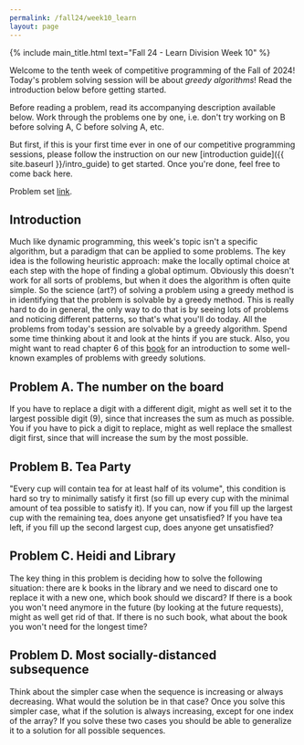 ```yaml
---
permalink: /fall24/week10_learn
layout: page
---
```


{% include main_title.html text="Fall 24 - Learn Division Week 10" %}

Welcome to the tenth week of competitive programming of the Fall of
2024! Today's problem solving session will be about *greedy
algorithms*! Read the introduction below before getting started.

Before reading a problem, read its accompanying description available
below. Work through the problems one by one, i.e. don't try working on
B before solving A, C before solving A, etc.

But first, if this is your first time ever in one of our
competitive programming sessions, please follow the instruction on our
new [introduction guide]({{ site.baseurl }}/intro_guide) to get
started. Once you're done, feel free to come back here.

Problem set [link](https://codeforces.com/group/hNnRWqFua0/contest/568633).

## Introduction

Much like dynamic programming, this week's topic isn't a specific
algorithm, but a paradigm that can be applied to some problems. The
key idea is the following heuristic approach: make the locally optimal
choice at each step with the hope of finding a global
optimum. Obviously this doesn't work for all sorts of problems, but
when it does the algorithm is often quite simple. So the science
(art?) of solving a problem using a greedy method is in identifying
that the problem is solvable by a greedy method. This is really hard
to do in general, the only way to do that is by seeing lots of
problems and noticing different patterns, so that's what you'll do
today. All the problems from today's session are solvable by a greedy
algorithm. Spend some time thinking about it and look at the hints if
you are stuck. Also, you might want to read chapter 6 of this
[book](https://cses.fi/book/book.pdf) for an introduction to some
well-known examples of problems with greedy solutions.

## Problem A. The number on the board

If you have to replace a digit with a different digit, might as well
set it to the largest possible digit (9), since that increases the sum
as much as possible. You if you have to pick a digit to replace, might
as well replace the smallest digit first, since that will increase the
sum by the most possible.

## Problem B. Tea Party

"Every cup will contain tea for at least half of its volume", this
condition is hard so try to minimally satisfy it first (so fill up
every cup with the minimal amount of tea possible to satisfy it). If
you can, now if you fill up the largest cup with the remaining tea,
does anyone get unsatisfied? If you have tea left, if you fill up the
second largest cup, does anyone get unsatisfied?

## Problem C. Heidi and Library

The key thing in this problem is deciding how to solve the following
situation: there are k books in the library and we need to discard one
to replace it with a new one, which book should we discard? If there
is a book you won't need anymore in the future (by looking at the
future requests), might as well get rid of that. If there is no such
book, what about the book you won't need for the longest time?

## Problem D. Most socially-distanced subsequence

Think about the simpler case when the sequence is increasing or always
decreasing. What would the solution be in that case? Once you solve
this simpler case, what if the solution is always increasing, except
for one index of the array? If you solve these two cases you should be
able to generalize it to a solution for all possible sequences.